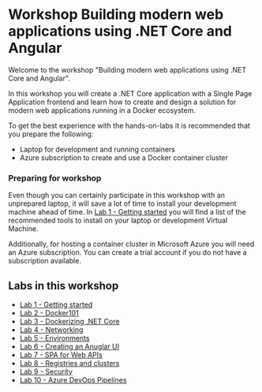 # Workshop Building modern web applications using .NET Core and Angular
Welcome to the workshop "Building modern web applications using .NET Core and Angular". 

In this workshop you will create a .NET Core application with a Single Page Application frontend and learn how to create and design a solution for modern web applications running in a Docker ecosystem.

To get the best experience with the hands-on-labs it is recommended that you prepare the following:
- Laptop for development and running containers
- Azure subscription to create and use a Docker container cluster

### Preparing for workshop

Even though you can certainly participate in this workshop with an unprepared laptop, it will save a lot of time to install your development machine ahead of time. In [Lab 1 - Getting started](docs/Lab1-GettingStarted.md) you will find a list of the recommended tools to install on your laptop or development Virtual Machine.

Additionally, for hosting a container cluster in Microsoft Azure you will need an Azure subscription. You can create a trial account if you do not have a subscription available.

## Labs in this workshop

- [Lab 1 - Getting started](docs/Lab1-GettingStarted.md)
- [Lab 2 - Docker101](docs/Lab2-Docker101.md)
- [Lab 3 - Dockerizing .NET Core](docs/Lab3-DockerizingNETCore.md)
- [Lab 4 - Networking](docs/Lab4-Networking.md)
- [Lab 5 - Environments](docs/Lab5-Environments.md)
- [Lab 6 - Creating an Anuglar UI](docs/Lab6-AnuglarUI.md)
- [Lab 7 - SPA for Web APIs](docs/Lab7-SPAWebAPI.md)
- [Lab 8 - Registries and clusters](docs/Lab8-RegistriesClusters.md)
- [Lab 9 - Security](docs/Lab9-Security.md)
- [Lab 10 - Azure DevOps Pipelines](docs/Lab10-AzDOPipelines.md)
